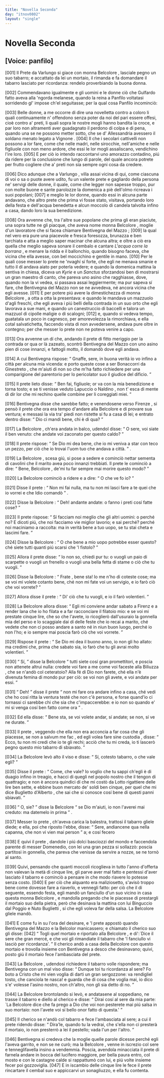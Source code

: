 ```yaml
---
title: "Novella Seconda"
day: "itnov0802"
layout: "single"
---
```

<div id="nov0802" type="novella" who="panfilo">
 <h1>
  Novella Seconda
 </h1>
 <p>
  <h2>
   [Voice: panfilo]
  </h2>
 </p>
 <argument>
  <p>
   <a name="p08020001">
    [001]
   </a>
   <name persref="prete-0802" type="person">
    Il Prete da Varlungo
   </name>
   si giace con
   <name persref="belcolore" type="person">
    monna Belcolore
   </name>
   , lasciale pegno un suo tabarro; e accattato da lei un mortaio, il rimanda e fa domandare il tabarro lasciato per ricordanza: rendelo proverbiando la buona donna.
  </p>
 </argument>
 <div3 type="commentary" who="author">
  <p>
   <a name="p08020002">
    [002]
   </a>
   Commendavano igualmente e gli uomini e le donne ci&ograve; che
   <name persref="gulfardo" type="person">
    Gulfardo
   </name>
   fatto aveva alla 'ngorda melanese, quando
   <name persref="lauretta" type="person">
    la reina
   </name>
   a
   <name persref="panfilo" type="person">
    Panfilo
   </name>
   voltatasi sorridendo gl' impose ch'el seguitasse; per la qual cosa
   <name persref="panfilo" type="person">
    Panfilo
   </name>
   incominci&ograve;:
  </p>
 </div3>
 <div3 type="commentary" who="panfilo">
  <p>
   <a name="p08020003">
    [003]
   </a>
   Belle donne, a me occorre di dire una novelletta contro a coloro li quali continuamente n' offendono senza poter da noi del pari essere offesi, cio&egrave; contro a' preti, li quali sopra le nostre mogli hanno bandita la croce, e par loro non altramenti aver guadagnato il perdono di colpa e di pena, quando una se ne possono metter sotto, che se d'
   <name placeref="alessandriaeg" type="place">
    Allessandria
   </name>
   avessero il soldano menato legato a
   <name placeref="avignone" type="place">
    Vignone
   </name>
   .
   <a name="p08020004">
    [004]
   </a>
   Il che i secolari cattivelli non possono a lor fare, come che nelle madri, nelle sirocchie, nell'amiche e nelle figliuole con non meno ardore, che essi le lor mogli assaliscano, vendichino l'ire loro.
   <a name="p08020005">
    [005]
   </a>
   E per ci&ograve; io intendo raccontarvi uno amorazzo contadino, pi&uacute; da ridere per la conclusione che lungo di parole, del quale ancora potrete per frutto cogliere che a' preti non sia sempre ogni cosa da credere.
  </p>
 </div3>
 <p>
  <a name="p08020006">
   [006]
  </a>
  Dico adunque che a
  <name placeref="varlungo" type="place">
   Varlungo
  </name>
  , villa assai vicina di qui, come ciascuna di voi o sa o puote avere udito, fu un valente
  <name persref="prete-0802" type="person">
   prete
  </name>
  e gagliardo della persona ne' servigi delle donne, il quale, come che legger non sapesse troppo, pur con molte buone e sante parolozze la domenica a pi&egrave; dell'olmo ricreava i suoi popolani;
  <a name="p08020007">
   [007]
  </a>
  e meglio le lor donne, quando essi in alcuna parte andavano, che altro prete che prima vi fosse stato, visitava, portando loro della festa e dell'acqua benedetta e alcun moccolo di candela talvolta infino a casa, dando loro la sua benedizione.
 </p>
 <p>
  <a name="p08020008">
   [008]
  </a>
  Ora avvenne che, tra l'altre sue popolane che prima gli eran piaciute, una sopra tutte ne gli piacque, che aveva nome
  <name persref="belcolore" type="person">
   monna Belcolore
  </name>
  , moglie d'un lavoratore che si facea chiamare
  <name persref="bentivegnamazzo" type="person">
   Bentivegna del Mazzo
  </name>
  ;
  <a name="p08020009">
   [009]
  </a>
  la qual nel vero era pure una piacevole e fresca foresozza, brunazza e ben tarchiata e atta a meglio saper macinar che alcuna altra; e oltre a ci&ograve; era quella che meglio sapeva sonare il cembalo e cantare
  <i type="song">
   L'acqua corre la borrana
  </i>
  , e menare la ridda e il ballonchio, quando bisogno faceva, che vicina che ella avesse, con bel moccichino e gentile in mano.
  <a name="p08020010">
   [010]
  </a>
  Per le quali cose messer lo
  <name persref="prete-0802" type="person">
   prete
  </name>
  ne 'nvagh&iacute; s&iacute; forte, che egli ne menava smanie e tutto il d&iacute; andava aiato per poterla vedere; e quando la domenica mattina la sentiva in chiesa, diceva un
  <i type="song">
   Kyrie
  </i>
  e un
  <i type="song">
   Sanctus
  </i>
  sforzandosi ben di mostrarsi un gran maestro di canto, che pareva uno asino che ragghiasse, dove, quando non la vi vedea, si passava assai leggiermente; ma pur sapeva s&iacute; fare, che
  <name persref="bentivegnamazzo" type="person">
   Bentivegna del Mazzo
  </name>
  non se ne avvedeva, n&eacute; ancora vicina che egli avesse.
  <a name="p08020011">
   [011]
  </a>
  E per potere pi&uacute; avere la dimestichezza di
  <name persref="belcolore" type="person">
   monna Belcolore
  </name>
  , a otta a otta la presentava: e quando le mandava un mazzuolo d'agli freschi, che egli aveva i pi&uacute; belli della contrada in un suo orto che egli lavorava a sue mani, e quando un canestruccio di baccelli e talora un mazzuol di cipolle maligie o di scalogni;
  <a name="p08020012">
   [012]
  </a>
  e, quando si vedeva tempo, guatatala un poco in cagnesco, per amorevolezza la rimorchiava, e ella cotal salvatichetta, faccendo vista di non avvedersene, andava pure oltre in contegno; per che messer lo prete non ne poteva venire a capo.
 </p>
 <p>
  <a name="p08020013">
   [013]
  </a>
  Ora avvenne un d&iacute; che, andando il
  <name persref="prete-0802" type="person">
   prete
  </name>
  di fitto meriggio per la contrada or qua or l&agrave; zazeato, scontr&ograve;
  <name persref="bentivegnamazzo" type="person">
   Bentivegna del Mazzo
  </name>
  con uno asino pien di cose innanzi, e fattogli motto, il domand&ograve; dove egli andava.
 </p>
 <p>
  <a name="p08020014">
   [014]
  </a>
  A cui
  <name persref="bentivegnamazzo" type="person">
   Bentivegna
  </name>
  rispose:
  <q direct="unspecified" who="bentivegnamazzo">
   Gnaffe, sere, in buona verit&agrave; io vo infino a
   <name placeref="firenze" type="place">
    citt&agrave;
   </name>
   per alcuna mia vicenda: e porto queste cose a ser
   <name persref="bonaccorri" type="person">
    Bonaccorri da Ginestreto
   </name>
   , che m'aiuti di non so che m'ha fatto richiedere per una comparigione del parentorio per lo pericolator suo il giudice del dificio.
  </q>
 </p>
 <p>
  <a name="p08020015">
   [015]
  </a>
  Il
  <name persref="prete-0802" type="person">
   prete
  </name>
  lieto disse:
  <q direct="unspecified" who="prete-0802">
   Ben fai, figliuole; or va con la mia benedizione e torna tosto; e se ti venisse veduto
   <name persref="lapuccio" type="person">
    Lapuccio
   </name>
   o
   <name persref="naldino" type="person">
    Naldino
   </name>
   , non t' esca di mente di dir lor che mi rechino quelle combine per li coreggiati miei.
  </q>
 </p>
 <p>
  <a name="p08020016">
   [016]
  </a>
  <name persref="bentivegnamazzo" type="person">
   Bentivegna
  </name>
  disse che sarebbe fatto; e venendosene verso
  <name persref="firenze" type="place">
   Firenze
  </name>
  , si pens&ograve; il
  <name persref="prete-0802" type="person">
   prete
  </name>
  che ora era tempo d'andare alla
  <name persref="belcolore" type="person">
   Belcolore
  </name>
  e di provare sua ventura; e messasi la via tra' piedi non ristette s&iacute; fu a casa di lei; e entrato dentro disse:
  <q direct="unspecified" who="prete-0802">
   Dio ci mandi bene, chi &egrave; di qua?
  </q>
 </p>
 <p>
  <a name="p08020017">
   [017]
  </a>
  La
  <name persref="belcolore" type="person">
   Belcolore
  </name>
  , ch'era andata in balco, udendol disse:
  <q direct="unspecified" who="belcolore">
   O sere, voi siate il ben venuto: che andate voi zaconato per questo caldo?
  </q>
 </p>
 <p>
  <a name="p08020018">
   [018]
  </a>
  Il
  <name persref="prete-0802" type="person">
   prete
  </name>
  rispose:
  <q direct="unspecified" who="prete-0802">
   Se Dio mi dea bene, che io mi veniva a star con teco un pezzo, per ci&ograve; che io trovai l'uom tuo che andava a
   <name placeref="firenze" type="place">
    citt&agrave;.
   </name>
  </q>
  .
 </p>
 <p>
  <a name="p08020019">
   [019]
  </a>
  La
  <name persref="belcolore" type="person">
   Belcolore
  </name>
  , scesa gi&uacute;, si pose a sedere e cominci&ograve; nettar sementa di cavolini che il marito avea poco innanzi trebbiati. Il
  <name persref="prete-0802" type="person">
   prete
  </name>
  le cominci&ograve; a dire:
  <q direct="unspecified" who="prete-0802">
   Bene,
   <name persref="belcolore" type="person">
    Belcolore
   </name>
   , de'mi tu far sempre mai morire questo modo?
  </q>
 </p>
 <p>
  <a name="p08020020">
   [020]
  </a>
  La
  <name persref="belcolore" type="person">
   Belcolore
  </name>
  cominci&ograve; a ridere e a dire:
  <q direct="unspecified" who="belcolore">
   O che ve fo io?
  </q>
 </p>
 <p>
  <a name="p08020021">
   [021]
  </a>
  Disse il
  <name persref="prete-0802" type="person">
   prete
  </name>
  :
  <q direct="unspecified" who="prete-0802">
   Non mi fai nulla, ma tu non mi lasci fare a te quei che io vorrei e che Idio comand&ograve;
  </q>
  .
 </p>
 <p>
  <a name="p08020022">
   [022]
  </a>
  Disse la
  <name persref="belcolore" type="person">
   Belcolore
  </name>
  :
  <q direct="unspecified" who="belcolore">
   Deh! andante andate: o fanno i preti cos&iacute; fatte cose?
  </q>
 </p>
 <p>
  <a name="p08020023">
   [023]
  </a>
  Il
  <name persref="prete-0802" type="person">
   prete
  </name>
  rispose:
  <q direct="unspecified" who="prete-0802">
   S&iacute; facciam noi meglio che gli altri uomini: o perch&eacute; no? E dicoti pi&uacute;, che noi facciamo vie miglior lavorio; e sai perch&eacute;? perch&eacute; noi maciniamo a raccolta: ma in verit&agrave; bene a tuo uopo, se tu stai cheta e lascimi fare.
  </q>
 </p>
 <p>
  <a name="p08020024">
   [024]
  </a>
  Disse la
  <name persref="belcolore" type="person">
   Belcolore
  </name>
  :
  <q direct="unspecified" who="belcolore">
   O che bene a mio uopo potrebbe esser questo? ch&eacute; siete tutti quanti pi&uacute; scarsi che 'l fistolo?
  </q>
 </p>
 <p>
  <a name="p08020025">
   [025]
  </a>
  Allora il
  <name persref="prete-0802" type="person">
   prete
  </name>
  disse:
  <q direct="unspecified" who="prete-0802">
   Io non so, chiedi pur tu: o vuogli un paio di scarpette o vuogli un frenello o vuogli una bella fetta di stame o ci&ograve; che tu vuogli.
  </q>
 </p>
 <p>
  <a name="p08020026">
   [026]
  </a>
  Disse la
  <name persref="belcolore" type="person">
   Belcolore
  </name>
  :
  <q direct="unspecified" who="belcolore">
   <name persref="prete-0802" type="person">
    Frate
   </name>
   , bene sta! Io me n'ho di coteste cose; ma se voi mi volete cotanto bene, ch&eacute; non mi fate voi un servigio, e io far&ograve; ci&ograve; che voi vorrete?
  </q>
 </p>
 <p>
  <a name="p08020027">
   [027]
  </a>
  Allora disse il
  <name persref="prete-0802" type="person">
   prete
  </name>
  :
  <q direct="unspecified" who="prete-0802">
   Di' ci&ograve; che tu vuogli, e io il far&ograve; volentieri.
  </q>
 </p>
 <p>
  <a name="p08020028">
   [028]
  </a>
  La
  <name persref="belcolore" type="person">
   Belcolore
  </name>
  allora disse:
  <q direct="unspecified" who="belcolore">
   Egli mi conviene andar sabato a
   <name placeref="firenze" type="place">
    Firenz
   </name>
   e a render lana che io ho filata e a far racconciare il filatoio mio: e se voi mi prestate cinque lire, che so che l'avete, io ricoglier&ograve; dall'usuraio la gonnella mia del perso e lo scaggiale dai d&iacute; delle feste che io recai a marito, ch&eacute; vedete che non ci posso andare a santo n&eacute; in niun buon luogo, perch&eacute; io non l'ho; e io sempre mai poscia far&ograve; ci&ograve; che voi vorrete.
  </q>
 </p>
 <p>
  <a name="p08020029">
   [029]
  </a>
  Rispose il
  <name persref="prete-0802" type="person">
   prete
  </name>
  :
  <q direct="unspecified" who="prete-0802">
   Se Dio mi dea il buono anno, io non gli ho allato: ma credimi che, prima che sabato sia, io far&ograve; che tu gli avrai molto volentieri.
  </q>
 </p>
 <p>
  <a name="p08020030">
   [030]
  </a>
  <q direct="unspecified" who="belcolore">
   S&iacute;,
  </q>
  disse la
  <name persref="belcolore" type="person">
   Belcolore
  </name>
  <q direct="unspecified">
   tutti siete cos&iacute; gran promettitori, e poscia non attenete altrui nulla: credete voi fare a me come voi faceste alla
   <name persref="biliuzza" type="person">
    Biliuzza
   </name>
   , che se n'and&ograve; col ceteratoio? Alla f&eacute; di Dio non farete, ch&eacute; ella n'&egrave; divenuta femina di mondo pur per ci&ograve;: se voi non gli avete, e voi andate per essi.
  </q>
 </p>
 <p>
  <a name="p08020031">
   [031]
  </a>
  <q direct="unspecified" who="prete-0802">
   Deh!
  </q>
  disse il
  <name persref="prete-0802" type="person">
   prete
  </name>
  <q direct="unspecified">
   non mi fare ora andare infino a casa, ch&eacute; vedi che ho cos&iacute; ritta la ventura test&eacute; che non c'&egrave; persona, e forse quand'io ci tornassi ci sarebbe chi che sia che c'impaccerebbe: e io non so quando e' mi si venga cos&iacute; ben fatto come ora
  </q>
  .
 </p>
 <p>
  <a name="p08020032">
   [032]
  </a>
  Ed ella disse:
  <q direct="unspecified" who="belcolore">
   Bene sta, se voi volete andar, s&iacute; andate; se non, s&iacute; ve ne durate.
  </q>
 </p>
 <p>
  <a name="p08020033">
   [033]
  </a>
  Il
  <name persref="prete-0802" type="person">
   prete
  </name>
  , veggendo che ella non era acconcia a far cosa che gli piacesse, se non a
  <foreign>
   salvum me fac
  </foreign>
  , ed egli volea fare
  <foreign>
   sine custodia
  </foreign>
  , disse:
  <q direct="unspecified" who="prete-0802">
   Ecco, tu non mi credi che io te gli rechi; acci&ograve; che tu mi creda, io ti lascer&ograve; pegno questo mio tabarro di sbiavato.
  </q>
 </p>
 <p>
  <a name="p08020034">
   [034]
  </a>
  La
  <name persref="belcolore" type="person">
   Belcolore
  </name>
  lev&ograve; alto il viso e disse:
  <q direct="unspecified" who="belcolore">
   S&iacute;, cotesto tabarro, o che vale egli?
  </q>
 </p>
 <p>
  <a name="p08020035">
   [035]
  </a>
  Disse il
  <name persref="prete-0802" type="person">
   prete
  </name>
  :
  <q direct="unspecified" who="prete-0802">
   Come, che vale? Io voglio che tu sappi ch'egli &egrave; di duagio infino in treagio, e hacci di quegli nel popolo nostro che il tengon di quattragio; e non &egrave; ancora quindici d&iacute; che mi cost&ograve; da
   <name persref="lotto" type="person">
    Lotto
   </name>
   rigattiere delle lire ben sette, e ebbine buon mercato de' soldi ben cinque, per quel che mi dice
   <name persref="buglietto" type="person">
    Buglietto d'Alberto
   </name>
   , che sai che si conosce cos&iacute; bene di questi panni sbiavati.
  </q>
 </p>
 <p>
  <a name="p08020036">
   [036]
  </a>
  <q direct="unspecified" who="belcolore">
   O, sie?
  </q>
  disse la
  <name persref="belcolore" type="person">
   Belcolore
  </name>
  <q direct="unspecified">
   se Dio m'aiuti, io non l'averei mai creduto: ma datemelo in prima
  </q>
  .
 </p>
 <p>
  <a name="p08020037">
   [037]
  </a>
  Messer lo
  <name persref="prete-0802" type="person">
   prete
  </name>
  , ch'aveva carica la balestra, trattosi il tabarro gliele diede; e ella, poi che riposto l'ebbe, disse:
  <q direct="unspecified" who="belcolore">
   Sere, andiancene qua nella capanna, che non vi vien mai person
  </q>
  a; e cos&iacute; fecero
 </p>
 <p>
  <a name="p08020038">
   [038]
  </a>
  E quivi il
  <name persref="prete-0802" type="person">
   prete
  </name>
  , dandole i pi&uacute; dolci basciozzi del mondo e faccendola parente di messer Domenedio, con lei una gran pezza si sollazz&ograve;: poscia partitosi in gonnella, che pareva che venisse da servire a nozze, se ne torn&ograve; al santo.
 </p>
 <p>
  <a name="p08020039">
   [039]
  </a>
  Quivi, pensando che quanti moccoli ricoglieva in tutto l'anno d'offerta non valevan la met&agrave; di cinque lire, gli parve aver mal fatto e pentessi d'aver lasciato il tabarro e cominci&ograve; a pensare in che modo riavere lo potesse senza costo.
  <a name="p08020040">
   [040]
  </a>
  E per ci&ograve; che alquanto era maliziosetto, s'avis&ograve; troppo bene come dovesse fare a riaverlo, e vennegli fatto: per ci&ograve; che il d&iacute; seguente, essendo festa, egli mand&ograve; un fanciullo d'un suo vicino in casa questa
  <name persref="belcolore" type="person">
   monna Belcolore
  </name>
  , e mandolla pregando che le piacesse di prestargli il mortaio suo della pietra, per&ograve; che desinava la mattina con lui
  <name persref="binguccio" type="person">
   Binguccio dal Poggio
  </name>
  e
  <name persref="nutobuglietti" type="person">
   Nuto Buglietti
  </name>
  , s&iacute; che egli voleva far della salsa. La
  <name persref="belcolore" type="person">
   Belcolore
  </name>
  gliele mand&ograve;.
 </p>
 <p>
  <a name="p08020041">
   [041]
  </a>
  E come fu in su l'ora del desinare, e 'l
  <name persref="prete-0802" type="person">
   prete
  </name>
  appost&ograve; quando
  <name persref="bentivegnamazzo" type="person">
   Bentivegna del Mazzo
  </name>
  e la
  <name persref="belcolore" type="person">
   Belcolor
  </name>
  manicassero; e chiamato il
  <name persref="chierico-0802" type="person">
   cherico
  </name>
  suo gli disse:
  <a name="p08020042">
   [042]
  </a>
  <q direct="unspecified" who="prete-0802">
   Togli quel mortaio e riportalo alla
   <name persref="belcolore" type="person">
    Belcolore
   </name>
   , e di':`Dice il sere che gran merc&eacute;, e che voi gli rimandiate il tabarro che 'l fanciullo vi lasci&ograve; per ricordanza'.
  </q>
  Il cherico and&ograve; a casa della
  <name persref="belcolore" type="person">
   Belcolore
  </name>
  con questo mortaio e trovolla insieme con
  <name persref="bentivegnamazzo" type="person">
   Bentivegna
  </name>
  a desco che desinavano; quivi, posto gi&uacute; il mortaio fece l'ambasciata del prete.
 </p>
 <p>
  <a name="p08020043">
   [043]
  </a>
  La
  <name persref="belcolore" type="person">
   Belcolore
  </name>
  , udendosi richiedere il tabarro volle rispondere; ma
  <name persref="bentivegnamazzo" type="person">
   Bentivegna
  </name>
  con un mal viso disse:
  <q direct="unspecified" who="bentivegnamazzo">
   Dunque toi tu ricordanza al sere? Fo boto a Cristo che mi vien voglia di darti un gran sergozzone: va rendigliel tosto, che canciola te nasca! e guarda che di cosa che voglia mai, io dico s'e' volesse l'asino nostro, non ch'altro, non gli sia detto di no.
  </q>
 </p>
 <p>
  <a name="p08020044">
   [044]
  </a>
  La
  <name persref="belcolore" type="person">
   Belcolore
  </name>
  brontolando si lev&ograve;, e andatasene al soppediano, ne trasse il tabarro e diello al cherico e disse:
  <q direct="unspecified" who="belcolore">
   Dirai cos&iacute; al sere da mia parte: `La
   <name persref="belcolore" type="person">
    Belcolore
   </name>
   dice che fa prego a Dio che voi non pesterete mai pi&uacute; salsa in suo mortaio: non l'avete voi s&iacute; bello onor fatto di questa.'
  </q>
 </p>
 <p>
  <a name="p08020045">
   [045]
  </a>
  <name persref="chierico-0802" type="person">
   Il cherico
  </name>
  se n'and&ograve; col tabarro e fece l'ambasciata al sere; a cui il
  <name persref="prete-0802" type="person">
   prete
  </name>
  ridendo disse:
  <q direct="unspecified" who="prete-0802">
   Dira'le, quando tu la vedrai, che s'ella non ci prester&agrave; il mortaio, io non presterr&ograve; a lei il pestello; vada l'un per l'altro.
  </q>
 </p>
 <p>
  <a name="p08020046">
   [046]
  </a>
  <name persref="bentivegnamazzo" type="person">
   Bentivegna
  </name>
  si credeva che la moglie quelle parole dicesse perch&eacute; egli l'aveva garrito, e non se ne cur&ograve;; ma la
  <name persref="belcolore" type="person">
   Belcolore
  </name>
  , venne in iscrezio col sere e tenneglifavella insino a vendemmia. Poscia, avendola minacciata il
  <name persref="prete-0802" type="person">
   prete
  </name>
  di farnela andare in bocca del lucifero maggiore, per bella paura entro, col mosto e con le castagne calde si rappattum&ograve; con lui, e pi&uacute; volte insieme fecer poi gozzoviglia.
  <a name="p08020047">
   [047]
  </a>
  E in iscambio delle cinque lire le fece il
  <name persref="prete-0802" type="person">
   prete
  </name>
  rincartare il cembal suo e appiccarvi un sonagliuzzo, e ella fu contenta.
 </p>
</div>